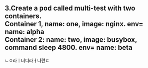 3.Create a pod called multi-test with two containers.     
Container 1, name: one, image: nginx. env= name: alpha   
Container 2: name: two, image: busybox, command sleep 4800. env= name: beta 
----------------------------    
ㄴㅇ라ㅣ너디라ㅓ니런ㄷ
